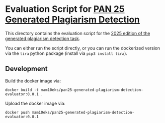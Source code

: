 # Evaluation Script for [PAN 25 Generated Plagiarism Detection](https://pan.webis.de/clef25/pan25-web/generated-plagiarism-detection.html)

This directory contains the evaluation script for the [2025 edition of the generated plagiarism detection task](https://pan.webis.de/clef25/pan25-web/generated-plagiarism-detection.html).

You can either run the script directly, or you can run the dockerized version via the `tira` python package (install via `pip3 install tira`).

## Development

Build the docker image via:
```
docker build -t mam10eks/pan25-generated-plagiarism-detection-evaluator:0.0.1 .
```

Upload the docker image via:

```
docker push mam10eks/pan25-generated-plagiarism-detection-evaluator:0.0.1
```

